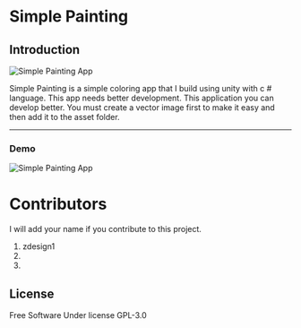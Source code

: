 # Simple Painting 

## Introduction

![Simple Painting App](https://user-images.githubusercontent.com/38174403/38648959-34ae645e-3e1e-11e8-9fc0-f3e5dcc20adc.png?raw=true)

Simple Painting is a simple coloring app that I build using unity with c # language. This app needs better development. This application you can develop better. You must create a vector image first to make it easy and then add it to the asset folder.

----
### Demo

![Simple Painting App](https://github.com/faimasitumorang/simple-painting-app/blob/master/gambarku.png?raw=true)

# Contributors

I will add your name if you contribute to this project.

1. zdesign1
2.
3.

## License

Free Software Under license GPL-3.0
